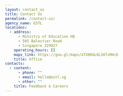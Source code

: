 ```yaml
---
layout: contact_us
title: Contact Us
permalink: /contact-us/
agency_name: ESTL
locations:
  - address:
      - Ministry of Education HQ
      - 565 Balestier Road
      - Singapore 329927
    operating_hours: []
    maps_link: https://goo.gl/maps/aTX86GL6LS6fsM4c6
    title: Office
contacts:
  - content:
      - phone: ""
      - email: hello@estl.sg
      - other: ""
    title: Feedback & Careers
---
```

